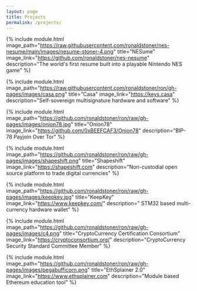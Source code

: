 ```yaml
---
layout: page
title: Projects
permalink: /projects/
---
```


{% include module.html image_path="https://raw.githubusercontent.com/ronaldstoner/nes-nesume/main/images/nesume-stoner-4.png" title="NESume" image_link="https://github.com/ronaldstoner/nes-nesume" description="The world's first resume built into a playable Nintendo NES game" %}


{% include module.html image_path="https://raw.githubusercontent.com/ronaldstoner/ron/gh-pages/images/casa.png" title="Casa" image_link="https://keys.casa" description="Self-sovereign multisignature hardware and software" %}


{% include module.html image_path="https://github.com/ronaldstoner/ron/raw/gh-pages/images/onion78.jpg" title="Onion78" image_link="https://github.com/0xBEEFCAF3/Onion78" description="BIP-78 Payjoin Over Tor" %}


{% include module.html image_path="https://github.com/ronaldstoner/ron/raw/gh-pages/images/shapeshift.png" title="Shapeshift" image_link="https://shapeshift.com" description="Non-custodial open source platform to trade digital currencies" %}


{% include module.html image_path="https://github.com/ronaldstoner/ron/raw/gh-pages/images/keepkey.jpg" title="KeepKey" image_link="https://www.keepkey.com/" description=" STM32 based multi-currency hardware wallet" %}


{% include module.html image_path="https://github.com/ronaldstoner/ron/raw/gh-pages/images/c4.png" title="CryptoCurrency Certification Consortium" image_link="https://cryptoconsortium.org/" description="CryptoCurrency Security Standard Committee Member" %}


{% include module.html image_path="https://github.com/ronaldstoner/ron/raw/gh-pages/images/pegabufficorn.png" title="EthSplainer 2.0" image_link="https://www.ethsplainer.com" description="Module based Ethereum education tool" %}